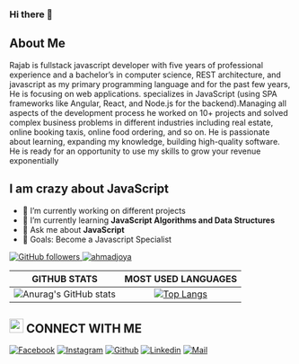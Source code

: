 ### Hi there 👋
## About Me
Rajab is fullstack javascript developer with five years of professional experience and a bachelor’s in computer science, REST architecture, and javascript as my primary programming language and for the past few years, He is focusing on web applications. specializes in JavaScript (using SPA frameworks like Angular, React, and Node.js for the backend).Managing all aspects of the development process he worked on 10+ projects and solved complex business problems in different industries including real estate, online booking taxis, online food ordering, and so on.
He is passionate about learning, expanding my knowledge, building high-quality software.
He is ready for an opportunity to use my skills to grow your revenue exponentially 



## I am crazy about JavaScript

- 🔭 I’m currently working on different projects
- 🌱 I’m currently learning **JavaScript Algorithms and Data Structures**
- 💬 Ask me about **JavaScript**
- 🎯 Goals: Become a Javascript Specialist

 <a href="https://github.com/RajabMohammadi" target="_blank">
    <img alt="GitHub followers" src="https://img.shields.io/github/followers/RajabMohammadi?label=Github&style=flat">
  </a>
  <a href="https://github.com/RajabMohammadi" target="_blank">
    <img src="https://komarev.com/ghpvc/?username=RajabMohammadi&label=Views&color=brightgreen&style=flat" alt="ahmadjoya" />
  </a>
  
|GITHUB STATS|MOST USED LANGUAGES|
|:---:|:---:|
|![Anurag's GitHub stats](https://github-readme-stats.vercel.app/api?username=RajabMohammadi&show_icons=true)|[![Top Langs](https://github-readme-stats.vercel.app/api/top-langs/?username=RajabMohammadi)](https://github.com/anuraghazra/github-readme-stats)|

## <img src="https://media.giphy.com/media/5WJ6SOKeNKrSzblU4R/giphy.gif" width="25"> CONNECT WITH ME

[![Facebook](https://img.shields.io/badge/Facebook-1877F2?style=for-the-badge&logo=facebook&logoColor=white)](https://www.facebook.com/rajab.mohammadi.16/)
[![Instagram](https://img.shields.io/badge/Instagram-E4405F?style=for-the-badge&logo=instagram&logoColor=white)](https://www.instagram.com/js.mohammadi/)
[![Github](https://img.shields.io/badge/GitHub-100000?style=for-the-badge&logo=github&logoColor=white)](https://github.com/RajabMohammadi)
[![Linkedin](https://img.shields.io/badge/LinkedIn-0077B5?style=for-the-badge&logo=linkedin&logoColor=white)](https://www.linkedin.com/in/rajab-mohammadi/)
[![Mail](https://img.shields.io/badge/Gmail-D14836?style=for-the-badge&logo=gmail&logoColor=white)](mailto:rajab.mohammadi222@gmail.com)
